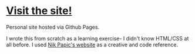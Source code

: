 # [Visit the site!](https://ncampost.github.io)
Personal site hosted via Github Pages.

I wrote this from scratch as a learning exercise- I didn't know HTML/CSS at all before. I used [Nik Papic's website](http://nik.org/) as a creative and code reference.
